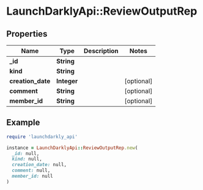 # LaunchDarklyApi::ReviewOutputRep

## Properties

| Name | Type | Description | Notes |
| ---- | ---- | ----------- | ----- |
| **_id** | **String** |  |  |
| **kind** | **String** |  |  |
| **creation_date** | **Integer** |  | [optional] |
| **comment** | **String** |  | [optional] |
| **member_id** | **String** |  | [optional] |

## Example

```ruby
require 'launchdarkly_api'

instance = LaunchDarklyApi::ReviewOutputRep.new(
  _id: null,
  kind: null,
  creation_date: null,
  comment: null,
  member_id: null
)
```

